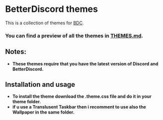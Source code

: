 # BetterDiscord themes

This is a collection of themes for [BDC]([https://github.com/spicetify/spicetify-cli](https://betterdiscord.app)).

### **You can find a preview of all the themes in [THEMES.md](./THEMES.md).**

## Notes:

*   **These themes require that you have the latest version of Discord and BetterDiscord.**

## Installation and usage

*   **To install the theme download the .theme.css file and do it in your theme folder.**
*   **if u use a Translusent Taskbar then i recomment to use also the Wallpaper in the same folder.**
